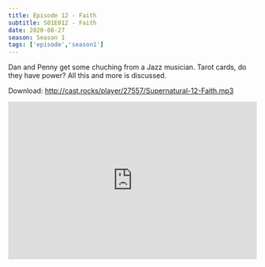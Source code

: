 ```yaml
---
title: Episode 12 - Faith
subtitle: S01E012 - Faith
date: 2020-08-27
season: Season 1
tags: ['episode','season1']
---
```


Dan and Penny get some chuching from a Jazz musician. Tarot cards, do they have power? All this and more is discussed.

Download: <a href="http://cast.rocks/player/27557/Supernatural-12-Faith.mp3" Alt="Episode 12 - Faith">http://cast.rocks/player/27557/Supernatural-12-Faith.mp3</a>

<iframe src="https://cast.rocks/player/27557/Supernatural-12-Faith.mp3?episodeTitle=Episode%2012%20-%20Faith&podcastTitle=Couple%20of%20Idjits&episodeDate=August%2027th%2C%202020&imageURL=https%3A%2F%2Fcast.rocks%2Fhosting%2F27557%2Ffeeds%2FCAURZ.jpg" style="border: none; min-height: 265px; max-height: 320px; max-width: 558px; min-width: 270px; width: 100%; height: 100%;" scrollbars="no"></iframe>
